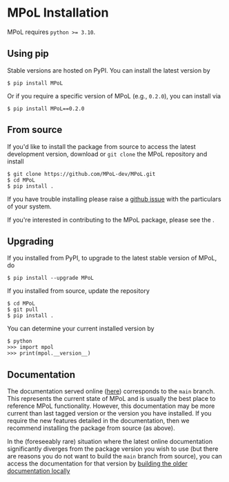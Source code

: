 # MPoL Installation

MPoL requires `python >= 3.10`.

## Using pip

Stable versions are hosted on PyPI. You can install the latest version by

```
$ pip install MPoL
```

Or if you require a specific version of MPoL (e.g., `0.2.0`), you can install via

```
$ pip install MPoL==0.2.0
```

## From source

If you'd like to install the package from source to access the latest development version, download or `git clone` the MPoL repository and install

```
$ git clone https://github.com/MPoL-dev/MPoL.git
$ cd MPoL
$ pip install .
```

If you have trouble installing please raise a [github issue](https://github.com/MPoL-dev/MPoL/issues) with the particulars of your system.

If you're interested in contributing to the MPoL package, please see the [](developer-documentation.md).

## Upgrading

If you installed from PyPI, to upgrade to the latest stable version of MPoL, do

```
$ pip install --upgrade MPoL
```

If you installed from source, update the repository

```
$ cd MPoL
$ git pull
$ pip install .
```

You can determine your current installed version by

```
$ python
>>> import mpol
>>> print(mpol.__version__)
```

## Documentation

The documentation served online ([here](https://mpol-dev.github.io/MPoL/index.html)) corresponds to the `main` branch. This represents the current state of MPoL and is usually the best place to reference MPoL functionality. However, this documentation may be more current than last tagged version or the version you have installed. If you require the new features detailed in the documentation, then we recommend installing the package from source (as above).

In the (foreseeably rare) situation where the latest online documentation significantly diverges from the package version you wish to use (but there are reasons you do not want to build the `main` branch from source), you can access the documentation for that version by [building the older documentation locally](developer-documentation.md#older-documentation-versions)